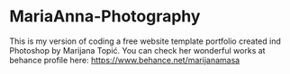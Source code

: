 # MariaAnna-Photography

This is my version of coding a free website template portfolio created ind Photoshop by Marijana Topić. 
You can check her wonderful works at behance profile here:
https://www.behance.net/marijanamasa

